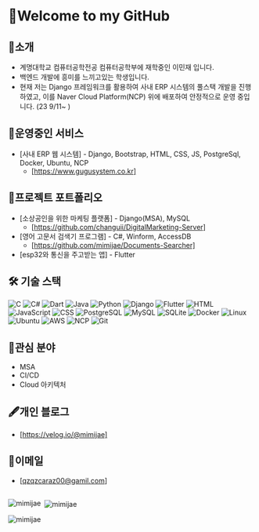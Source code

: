 # 👋**Welcome to my GitHub**

## 📌**소개**
- 계명대학교 컴퓨터공학전공 컴퓨터공학부에 재학중인 이민재 입니다.
- 백엔드 개발에 흥미를 느끼고있는 학생입니다.
- 현재 저는 Django 프레임워크를 활용하여 사내 ERP 시스템의 풀스택 개발을 진행하였고, 이를 Naver Cloud Platform(NCP) 위에 배포하여 안정적으로 운영 중입니다. (23 9/11~ )

## 🚀**운영중인 서비스**
- [사내 ERP 웹 시스템] - Django, Bootstrap, HTML, CSS, JS, PostgreSql, Docker, Ubuntu, NCP
  - [https://www.gugusystem.co.kr]


## 💼**프로젝트 포트폴리오**
- [소상공인을 위한 마케팅 플랫폼] - Django(MSA), MySQL
  - [https://github.com/changuii/DigitalMarketing-Server]
- [영어 고문서 검색기 프로그램] - C#, Winform, AccessDB
  - [https://github.com/mimijae/Documents-Searcher]
- [esp32와 통신을 주고받는 앱] - Flutter


  
## 🛠 **기술 스택**


![C](https://img.shields.io/badge/-C-00599C?style=for-the-badge&logo=c&logoColor=white)
![C#](https://img.shields.io/badge/-CSharp-239120?style=for-the-badge&logo=c-sharp&logoColor=white)
![Dart](https://img.shields.io/badge/-Dart-0175C2?style=for-the-badge&logo=dart&logoColor=white)
![Java](https://img.shields.io/badge/-Java-007396?style=for-the-badge&logo=java&logoColor=white)
![Python](https://img.shields.io/badge/-Python-3776AB?style=for-the-badge&logo=python&logoColor=white)
![Django](https://img.shields.io/badge/-Django-092E20?style=for-the-badge&logo=django&logoColor=white)
![Flutter](https://img.shields.io/badge/-Flutter-02569B?style=for-the-badge&logo=flutter&logoColor=white)
![HTML](https://img.shields.io/badge/-HTML-E34F26?style=for-the-badge&logo=html5&logoColor=white)
![JavaScript](https://img.shields.io/badge/-JavaScript-F7DF1E?style=for-the-badge&logo=javascript&logoColor=black)
![CSS](https://img.shields.io/badge/-CSS-1572B6?style=for-the-badge&logo=css3&logoColor=white)
![PostgreSQL](https://img.shields.io/badge/-PostgreSQL-336791?style=for-the-badge&logo=postgresql&logoColor=white)
![MySQL](https://img.shields.io/badge/-MySQL-4479A1?style=for-the-badge&logo=mysql&logoColor=white)
![SQLite](https://img.shields.io/badge/-SQLite-07405E?style=for-the-badge&logo=sqlite&logoColor=white)
![Docker](https://img.shields.io/badge/-Docker-2496ED?style=for-the-badge&logo=docker&logoColor=white)
![Linux](https://img.shields.io/badge/-Linux-FCC624?style=for-the-badge&logo=linux&logoColor=black)
![Ubuntu](https://img.shields.io/badge/-Ubuntu-E95420?style=for-the-badge&logo=ubuntu&logoColor=white)
![AWS](https://img.shields.io/badge/-AWS-232F3E?style=for-the-badge&logo=amazon-aws&logoColor=white)
![NCP](https://img.shields.io/badge/-NCP-03C75A?style=for-the-badge&logo=naver&logoColor=white)
![Git](https://img.shields.io/badge/-Git-F05032?style=for-the-badge&logo=git&logoColor=white)



## 🧐**관심 분야**
- MSA
- CI/CD
- Cloud 아키텍처
  
## 🖋**개인 블로그**
- [https://velog.io/@mimijae]

## 📧**이메일**
- [qzqzcaraz00@gamil.com]
  
## 
<p><img align="left" src="https://github-readme-stats.vercel.app/api/top-langs?username=mimijae&show_icons=true&theme=radical&locale=en&layout=compact" alt="mimijae" /></p>

<p>&nbsp;<img align="center" src="https://github-readme-stats.vercel.app/api?username=mimijae&show_icons=true&theme=radical&locale=en" alt="mimijae" /></p>

<p><img align="center" src="https://github-readme-streak-stats.herokuapp.com/?user=mimijae&theme=dark" alt="mimijae" /></p>
